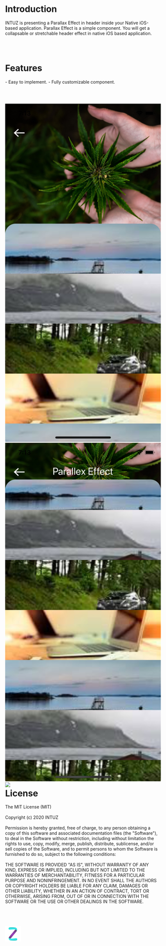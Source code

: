 <h1>Introduction</h1>
INTUZ is presenting a Parallax Effect in header inside your Native iOS-based application. Parallax Effect is a simple component. You will get a collapsable or stretchable header effect in native iOS based application.

<br/><br/>
<h1>Features</h1>
- Easy to implement.
- Fully customizable component.

<br/><br/>

<div style="float:left">
<img src="Screenshots/Screen1.jpg" width="600">
<img src="Screenshots/Screen2.jpg" width="600">
<img src="Screenshots/ParallaxEffect.gif" width="600">
</div>

<br/><br/>
**<h1>License</h1>**
The MIT License (MIT)
<br/><br/>
Copyright (c) 2020 INTUZ
<br/><br/>
Permission is hereby granted, free of charge, to any person obtaining a copy of this software and associated documentation files (the "Software"), to deal in the Software without restriction, including without limitation the rights to use, copy, modify, merge, publish, distribute, sublicense, and/or sell copies of the Software, and to permit persons to whom the Software is furnished to do so, subject to the following conditions: 
<br/><br/>
THE SOFTWARE IS PROVIDED "AS IS", WITHOUT WARRANTY OF ANY KIND, EXPRESS OR IMPLIED, INCLUDING BUT NOT LIMITED TO THE WARRANTIES OF MERCHANTABILITY, FITNESS FOR A PARTICULAR PURPOSE AND NONINFRINGEMENT. IN NO EVENT SHALL THE AUTHORS OR COPYRIGHT HOLDERS BE LIABLE FOR ANY CLAIM, DAMAGES OR OTHER LIABILITY, WHETHER IN AN ACTION OF CONTRACT, TORT OR OTHERWISE, ARISING FROM, OUT OF OR IN CONNECTION WITH THE SOFTWARE OR THE USE OR OTHER DEALINGS IN THE SOFTWARE.

<br/>
<h1></h1>
<a href="https://www.intuz.com/" target="_blank"><img src="Screenshots/logo.jpg"></a>



